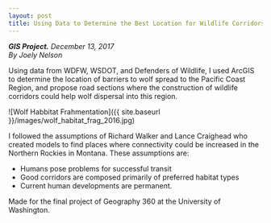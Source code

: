 ```yaml
---
layout: post
title: Using Data to Determine the Best Location for Wildlife Corridors for Wolf Restoration
---
```

***GIS Project.*** *December 13, 2017*
<br>
*By Joely Nelson*

Using data from WDFW, WSDOT, and Defenders of Wildlife, I used ArcGIS to determine the location of barriers to wolf spread to the Pacific Coast Region, and propose road sections where the construction of wildlife corridors could help wolf dispersal into this region.

![Wolf Habbitat Frahmentation]({{ site.baseurl }}/images/wolf_habitat_frag_2016.jpg)

I followed the assumptions of Richard Walker and Lance Craighead who created models to find places where connectivity could be increased in the Northern Rockies in Montana. These assumptions are:

* Humans pose problems for successful transit
* Good corridors are composed primarily of preferred habitat types
* Current human developments are permanent.

Made for the final project of Geography 360 at the University of Washington.
